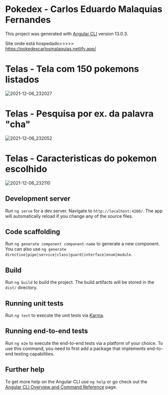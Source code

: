 # Pokedex - Carlos Eduardo Malaquias Fernandes

This project was generated with [Angular CLI](https://github.com/angular/angular-cli) version 13.0.3.

Site onde está hospedado>>>>> https://pokedexcarlosmalaquias.netlify.app/

# Telas - Tela com 150 pokemons listados

![2021-12-06_232027](https://user-images.githubusercontent.com/93654887/144954523-784f7874-38f9-4697-bf2d-b67f32e53e16.jpg)

# Telas - Pesquisa por ex. da palavra "cha"
![2021-12-06_232052](https://user-images.githubusercontent.com/93654887/144954641-0bbbb133-d391-4f69-a3e5-1f40a48b36d1.jpg)

# Telas - Caracteristicas do pokemon escolhido
![2021-12-06_232110](https://user-images.githubusercontent.com/93654887/144954730-e2941ed0-97a9-4160-b584-b6d61787360d.jpg)

## Development server

Run `ng serve` for a dev server. Navigate to `http://localhost:4200/`. The app will automatically reload if you change any of the source files.

## Code scaffolding

Run `ng generate component component-name` to generate a new component. You can also use `ng generate directive|pipe|service|class|guard|interface|enum|module`.

## Build

Run `ng build` to build the project. The build artifacts will be stored in the `dist/` directory.

## Running unit tests

Run `ng test` to execute the unit tests via [Karma](https://karma-runner.github.io).

## Running end-to-end tests

Run `ng e2e` to execute the end-to-end tests via a platform of your choice. To use this command, you need to first add a package that implements end-to-end testing capabilities.

## Further help

To get more help on the Angular CLI use `ng help` or go check out the [Angular CLI Overview and Command Reference](https://angular.io/cli) page.
